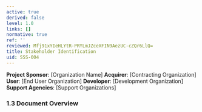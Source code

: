 ```yaml
---
active: true
derived: false
level: 1.0
links: []
normative: true
ref: ''
reviewed: Mfj91xYIeHLYtR-PRYLmJZceXFIN9AezUC-cZQr6LlQ=
title: Stakeholder Identification
uid: SSS-004
---
```


**Project Sponsor**: [Organization Name]
**Acquirer**: [Contracting Organization]
**User**: [End User Organization]
**Developer**: [Development Organization]
**Support Agencies**: [Support Organizations]

### 1.3 Document Overview